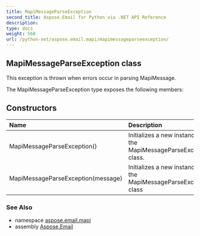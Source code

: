 ```yaml
---
title: MapiMessageParseException
second_title: Aspose.Email for Python via .NET API Reference
description: 
type: docs
weight: 560
url: /python-net/aspose.email.mapi/mapimessageparseexception/
---
```


## MapiMessageParseException class

This exception is thrown when errors occur in parsing MapiMessage.

The MapiMessageParseException type exposes the following members:
## Constructors
| Name | Description |
| :- | :- |
|MapiMessageParseException()|Initializes a new instance of the MapiMessageParseException class.|
|MapiMessageParseException(message)|Initializes a new instance of the MapiMessageParseException class|

### See Also

* namespace [aspose.email.mapi](/email/python-net/aspose.email.mapi/)
* assembly [Aspose.Email](/email/python-net/)

